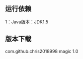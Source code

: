 **运行依赖**
---
1：Java版本：JDK1.5


**版本下载**
---
<dependency>
	<groupId>com.github.chris2018998</groupId>
	<artifactId>magic</artifactId>
	<version>1.0</version>
</dependency>
